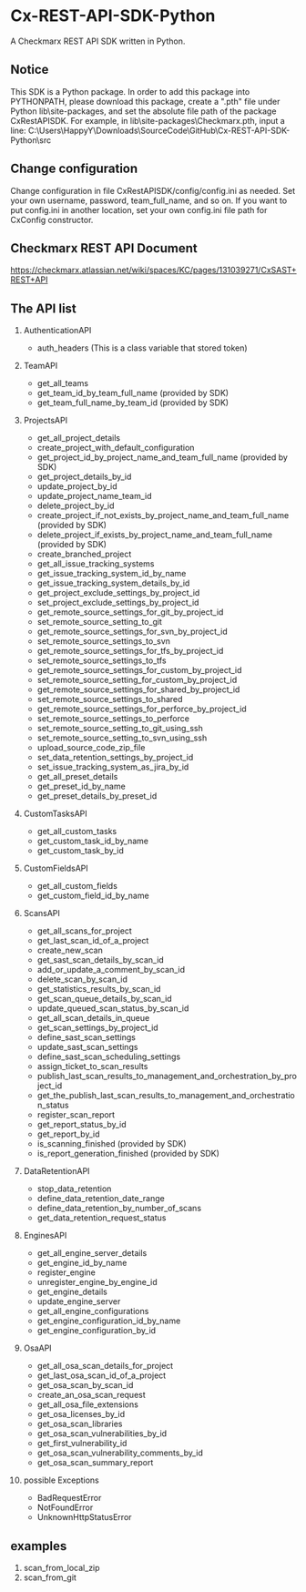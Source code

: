 # Cx-REST-API-SDK-Python
A Checkmarx REST API SDK written in Python.

## Notice
This SDK is a Python package. In order to add this package into PYTHONPATH, please download this package,
create a ".pth" file under Python lib\site-packages, and set the absolute file path of the package CxRestAPISDK.
For example, in lib\site-packages\Checkmarx.pth,
input a line: C:\Users\HappyY\Downloads\SourceCode\GitHub\Cx-REST-API-SDK-Python\src

## Change configuration
Change configuration in file CxRestAPISDK/config/config.ini as needed.
Set your own username, password, team_full_name, and so on.
If you want to put config.ini in another location, set your own config.ini file path for CxConfig constructor.

## Checkmarx REST API Document
https://checkmarx.atlassian.net/wiki/spaces/KC/pages/131039271/CxSAST+REST+API

## The API list

1. AuthenticationAPI
    - auth_headers (This is a class variable that stored token)

2. TeamAPI
    - get_all_teams
    - get_team_id_by_team_full_name                                         (provided by SDK)
    - get_team_full_name_by_team_id                                         (provided by SDK)

3. ProjectsAPI
    - get_all_project_details
    - create_project_with_default_configuration
    - get_project_id_by_project_name_and_team_full_name                     (provided by SDK)
    - get_project_details_by_id
    - update_project_by_id
    - update_project_name_team_id
    - delete_project_by_id
    - create_project_if_not_exists_by_project_name_and_team_full_name       (provided by SDK)
    - delete_project_if_exists_by_project_name_and_team_full_name           (provided by SDK)
    - create_branched_project
    - get_all_issue_tracking_systems
    - get_issue_tracking_system_id_by_name
    - get_issue_tracking_system_details_by_id
    - get_project_exclude_settings_by_project_id
    - set_project_exclude_settings_by_project_id
    - get_remote_source_settings_for_git_by_project_id
    - set_remote_source_setting_to_git
    - get_remote_source_settings_for_svn_by_project_id
    - set_remote_source_settings_to_svn
    - get_remote_source_settings_for_tfs_by_project_id
    - set_remote_source_settings_to_tfs
    - get_remote_source_settings_for_custom_by_project_id
    - set_remote_source_setting_for_custom_by_project_id
    - get_remote_source_settings_for_shared_by_project_id
    - set_remote_source_settings_to_shared
    - get_remote_source_settings_for_perforce_by_project_id
    - set_remote_source_settings_to_perforce
    - set_remote_source_setting_to_git_using_ssh
    - set_remote_source_setting_to_svn_using_ssh
    - upload_source_code_zip_file
    - set_data_retention_settings_by_project_id
    - set_issue_tracking_system_as_jira_by_id
    - get_all_preset_details
    - get_preset_id_by_name
    - get_preset_details_by_preset_id

4. CustomTasksAPI
    - get_all_custom_tasks
    - get_custom_task_id_by_name
    - get_custom_task_by_id

5. CustomFieldsAPI
    - get_all_custom_fields
    - get_custom_field_id_by_name

6. ScansAPI
    - get_all_scans_for_project
    - get_last_scan_id_of_a_project
    - create_new_scan
    - get_sast_scan_details_by_scan_id
    - add_or_update_a_comment_by_scan_id
    - delete_scan_by_scan_id
    - get_statistics_results_by_scan_id
    - get_scan_queue_details_by_scan_id
    - update_queued_scan_status_by_scan_id
    - get_all_scan_details_in_queue
    - get_scan_settings_by_project_id
    - define_sast_scan_settings
    - update_sast_scan_settings
    - define_sast_scan_scheduling_settings
    - assign_ticket_to_scan_results
    - publish_last_scan_results_to_management_and_orchestration_by_project_id
    - get_the_publish_last_scan_results_to_management_and_orchestration_status
    - register_scan_report
    - get_report_status_by_id
    - get_report_by_id
    - is_scanning_finished                                                          (provided by SDK)
    - is_report_generation_finished                                                 (provided by SDK)

7. DataRetentionAPI
    - stop_data_retention
    - define_data_retention_date_range
    - define_data_retention_by_number_of_scans
    - get_data_retention_request_status

8. EnginesAPI
    - get_all_engine_server_details
    - get_engine_id_by_name
    - register_engine
    - unregister_engine_by_engine_id
    - get_engine_details
    - update_engine_server
    - get_all_engine_configurations
    - get_engine_configuration_id_by_name
    - get_engine_configuration_by_id

9. OsaAPI
    - get_all_osa_scan_details_for_project
    - get_last_osa_scan_id_of_a_project
    - get_osa_scan_by_scan_id
    - create_an_osa_scan_request
    - get_all_osa_file_extensions
    - get_osa_licenses_by_id
    - get_osa_scan_libraries
    - get_osa_scan_vulnerabilities_by_id
    - get_first_vulnerability_id
    - get_osa_scan_vulnerability_comments_by_id
    - get_osa_scan_summary_report

10. possible Exceptions
    - BadRequestError
    - NotFoundError
    - UnknownHttpStatusError

## examples
1. scan_from_local_zip
2. scan_from_git